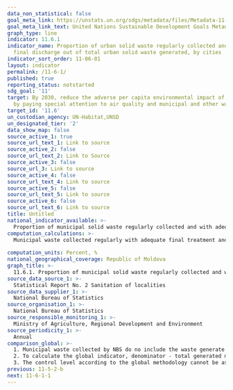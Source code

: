 ```yaml
---
data_non_statistical: false
goal_meta_link: https://unstats.un.org/sdgs/metadata/files/Metadata-11-06-01.pdf
goal_meta_link_text: United Nations Sustainable Development Goals Metadata (pdf 2066kB)
graph_type: line
indicator: 11.6.1
indicator_name: Proportion of urban solid waste regularly collected and with adequate
  final discharge out of total urban solid waste generated, by cities
indicator_sort_order: 11-06-01
layout: indicator
permalink: /11-6-1/
published: true
reporting_status: notstarted
sdg_goal: '11'
target: By 2030, reduce the adverse per capita environmental impact of cities, including
  by paying special attention to air quality and municipal and other waste management
target_id: '11.6'
un_custodian_agency: UN-Habitat,UNSD
un_designated_tier: '2'
data_show_map: false
source_active_1: true
source_url_text_1: Link to source
source_active_2: false
source_url_text_2: Link to Source
source_active_3: false
source_url_3: Link to source
source_active_4: false
source_url_text_4: Link to source
source_active_5: false
source_url_text_5: Link to source
source_active_6: false
source_url_text_6: Link to source
title: Untitled
national_indicator_available: >-
  Proportion of municipal solid waste regularly collected and with adequate final discharge out of total municipal solid waste generated
computation_calculations: >-
  Municipal waste collected regularly with adequate final treatment and discharge out of total generated municipal waste * 100<br> 
  
computation_units: Percent, %
national_geographical_coverage: Republic of Moldova
graph_title: >-
  11.6.1. Proportion of municipal solid waste regularly collected and with adequate final discharge out of total municipal solid waste generated  
source_data_source_1: >-
  Statistical Report No. 2 Sanitation of localities 
source_data_supplier_1: >-
  National Bureau of Statistics
source_organisation_1: >-
  National Bureau of Statistics
source_responsible_monitoring_1: >-
  Ministry of Agriculture, Regional Development and Environment
source_periodicity_1: >-
  Annual
comparison_global: >-
  1. Municipal waste collected by NBS do no include the waste generate by industrial and agricultural enterprises*, <br> 
  2. To calculate the global indicator, denominator - total generated municipal waste is calculated from the sum of municipal waste regularly collected and the quantity of uncollected waste (which is not estimated/calculated in Moldova)<br> 
  3. The control level according to the global methodology cannot be assessed, as well as to what extent the treatment and final storage of waste is "adequate".
previous: 11-5-2-b
next: 11-6-1-1
---
```

